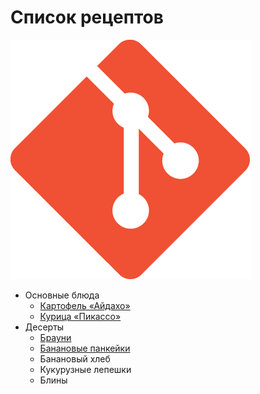 # Список рецептов
![alt text](img/logo.png)
- Основные блюда
	- [Картофель «Айдахо»](aidaho.md)
	- [Курица «Пикассо»](picasso.md)
- Десерты
	- [Брауни](brownie.md)
	- [Банановые панкейки](banana.md)
	- Банановый хлеб
	- Кукурузные лепешки
	- Блины
